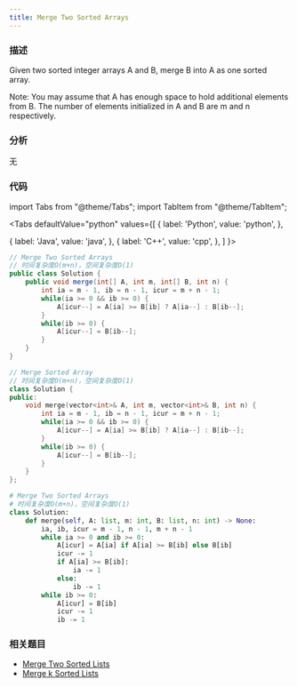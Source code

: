 ```yaml
---
title: Merge Two Sorted Arrays
---
```


### 描述

Given two sorted integer arrays A and B, merge B into A as one sorted array.

Note:
You may assume that A has enough space to hold additional elements from B. The number of elements initialized in A and B are m and n respectively.

### 分析

无

### 代码

import Tabs from "@theme/Tabs";
import TabItem from "@theme/TabItem";

<Tabs
defaultValue="python"
values={[
{ label: 'Python', value: 'python', },

{ label: 'Java', value: 'java', },
{ label: 'C++', value: 'cpp', },
]
}>
<TabItem value="java">

```java
// Merge Two Sorted Arrays
// 时间复杂度O(m+n)，空间复杂度O(1)
public class Solution {
    public void merge(int[] A, int m, int[] B, int n) {
        int ia = m - 1, ib = n - 1, icur = m + n - 1;
        while(ia >= 0 && ib >= 0) {
            A[icur--] = A[ia] >= B[ib] ? A[ia--] : B[ib--];
        }
        while(ib >= 0) {
            A[icur--] = B[ib--];
        }
    }
}
```

</TabItem>
<TabItem value="cpp">

```cpp
// Merge Sorted Array
// 时间复杂度O(m+n)，空间复杂度O(1)
class Solution {
public:
    void merge(vector<int>& A, int m, vector<int>& B, int n) {
        int ia = m - 1, ib = n - 1, icur = m + n - 1;
        while(ia >= 0 && ib >= 0) {
            A[icur--] = A[ia] >= B[ib] ? A[ia--] : B[ib--];
        }
        while(ib >= 0) {
            A[icur--] = B[ib--];
        }
    }
};
```

</TabItem>

<TabItem value="python">

```python
# Merge Two Sorted Arrays
# 时间复杂度O(m+n)，空间复杂度O(1)
class Solution:
    def merge(self, A: list, m: int, B: list, n: int) -> None:
        ia, ib, icur = m - 1, n - 1, m + n - 1
        while ia >= 0 and ib >= 0:
            A[icur] = A[ia] if A[ia] >= B[ib] else B[ib]
            icur -= 1
            if A[ia] >= B[ib]:
                ia -= 1
            else:
                ib -= 1
        while ib >= 0:
            A[icur] = B[ib]
            icur -= 1
            ib -= 1
```

</TabItem>
</Tabs>

### 相关题目

- [Merge Two Sorted Lists](merge-two-sorted-lists.md)
- [Merge k Sorted Lists](merge-k-sorted-lists.md)
